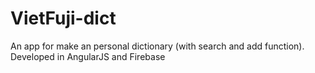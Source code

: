 # VietFuji-dict
An app for make an personal dictionary (with search and add function).
Developed in AngularJS and Firebase
